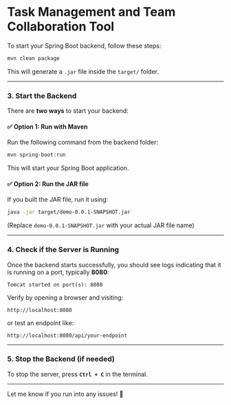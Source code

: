 # Task Management and Team Collaboration Tool

To start your Spring Boot backend, follow these steps:

```sh
mvn clean package
```
This will generate a `.jar` file inside the `target/` folder.

---

### **3. Start the Backend**
There are **two ways** to start your backend:

#### ✅ **Option 1: Run with Maven**
Run the following command from the backend folder:
```sh
mvn spring-boot:run
```
This will start your Spring Boot application.

#### ✅ **Option 2: Run the JAR file**
If you built the JAR file, run it using:
```sh
java -jar target/demo-0.0.1-SNAPSHOT.jar
```
(Replace `demo-0.0.1-SNAPSHOT.jar` with your actual JAR file name)

---

### **4. Check if the Server is Running**
Once the backend starts successfully, you should see logs indicating that it is running on a port, typically **8080**:
```
Tomcat started on port(s): 8080
```
Verify by opening a browser and visiting:
```
http://localhost:8080
```
or test an endpoint like:
```
http://localhost:8080/api/your-endpoint
```

---

### **5. Stop the Backend (if needed)**
To stop the server, press **`Ctrl + C`** in the terminal.

---

Let me know if you run into any issues! 🚀